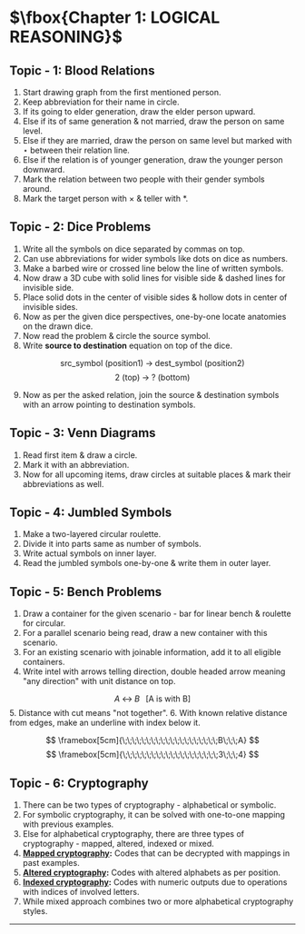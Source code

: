 # $\fbox{Chapter 1: LOGICAL REASONING}$





## **Topic - 1: Blood Relations**

1. Start drawing graph from the first mentioned person.
2. Keep abbreviation for their name in circle.
3. If its going to elder generation, draw the elder person upward.
4. Else if its of same generation & not married, draw the person on same level.
5. Else if they are married, draw the person on same level but marked with $\star$ between their relation line.
6. Else if the relation is of younger generation, draw the younger person downward.
7. Mark the relation between two people with their gender symbols around.
8. Mark the target person with $\times$ & teller with $*$.



## **Topic - 2: Dice Problems**

1. Write all the symbols on dice separated by commas on top.
2. Can use abbreviations for wider symbols like dots on dice as numbers.
3. Make a barbed wire or crossed line below the line of written symbols.
4. Now draw a 3D cube with solid lines for visible side & dashed lines for invisible side.
5. Place solid dots in the center of visible sides & hollow dots in center of invisible sides.
6. Now as per the given dice perspectives, one-by-one locate anatomies on the drawn dice.
7. Now read the problem & circle the source symbol.
8. Write **source to destination** equation on top of the dice.

$$ \text{src\_symbol (position1)}\;\rightarrow\;\text{dest\_symbol (position2)} $$
$$ \text{2 (top)}\;\rightarrow\;\text{? (bottom)} $$

9. Now as per the asked relation, join the source & destination symbols with an arrow pointing to destination symbols.



## **Topic - 3: Venn Diagrams**

1. Read first item & draw a circle.
2. Mark it with an abbreviation.
3. Now for all upcoming items, draw circles at suitable places & mark their abbreviations as well.



## **Topic - 4: Jumbled Symbols**

1. Make a two-layered circular roulette.
2. Divide it into parts same as number of symbols.
3. Write actual symbols on inner layer.
4. Read the jumbled symbols one-by-one & write them in outer layer.



## **Topic - 5: Bench Problems**

1. Draw a container for the given scenario - bar for linear bench & roulette for circular.
2. For a parallel scenario being read, draw a new container with this scenario.
3. For an existing scenario with joinable information, add it to all eligible containers.
4. Write intel with arrows telling direction, double headed arrow meaning "any direction" with unit distance on top.

$$ A\;\leftrightarrow\;B\;\;\;\text{[A is with B]} $$
5. Distance with cut means "not together".
6. With known relative distance from edges, make an underline with index below it.

$$ \framebox[5cm]{\;\;\;\;\;\;\;\;\;\;\;\;\;\;\;\;\;\;\;\;B\;\;\;A} $$
$$ \framebox[5cm]{\;\;\;\;\;\;\;\;\;\;\;\;\;\;\;\;\;\;\;\;3\;\;\;4} $$



## **Topic - 6: Cryptography**

1. There can be two types of cryptography - alphabetical or symbolic.
2. For symbolic cryptography, it can be solved with one-to-one mapping with previous examples.
3. Else for alphabetical cryptography, there are three types of cryptography - mapped, altered, indexed or mixed.
4. **<u>Mapped cryptography</u>:** Codes that can be decrypted with mappings in past examples.
5. **<u>Altered cryptography</u>:** Codes with altered alphabets as per position.
6. **<u>Indexed cryptography</u>:** Codes with numeric outputs due to operations with indices of involved letters.
7. While mixed approach combines two or more alphabetical cryptography styles.

---
